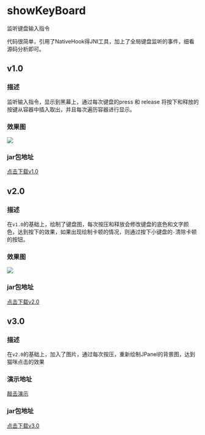# showKeyBoard
监听键盘输入指令

代码很简单，引用了NativeHook得JNI工具，加上了全局键盘监听的事件，细看源码分析即可。
## v1.0
### 描述
监听输入指令，显示到黑幕上，通过每次键盘的press 和 release 将按下和释放的按键从容器中插入取出，并且每次遍历容器进行显示。
### 效果图
<a href='http://cdn.zjhwork.xyz/vsfileserver/2105091739422236859.png' target="_blank"><img src='http://cdn.zjhwork.xyz/vsfileserver/2105091739422236859.png'></a>
### jar包地址
<a href="http://cdn.zjhwork.xyz/vsfileserver/2105101322341834266.jar" target="_blank">点击下载v1.0</a>
## v2.0 
### 描述
在`v1.0`的基础上，绘制了键盘图，每次按压和释放会修改键盘的底色和文字颜色，达到按下的效果，如果出现绘制卡顿的情况，则通过按下小键盘的`-`清除卡顿的按钮。
### 效果图
<a href='http://cdn.zjhwork.xyz/vsfileserver/2105091740131921687.png' target="_blank"><img src='http://cdn.zjhwork.xyz/vsfileserver/2105091740131921687.png'></a>
### jar包地址
<a href="http://cdn.zjhwork.xyz/vsfileserver/2105101322532971244.jar" target="_blank">点击下载v2.0</a>

## v3.0
### 描述
在`v2.0`的基础上，加入了图片，通过每次按压，重新绘制JPanel的背景图，达到猫咪点击的效果  
### 演示地址
<a href="http://cdn.zjhwork.xyz/vsfileserver/2105101327699901183.mp4" target="_blank">敲击演示</a>
### jar包地址
<a href="http://cdn.zjhwork.xyz/vsfileserver/2105101322701963714.jar" target="_blank">点击下载v3.0</a>
